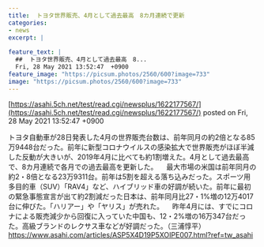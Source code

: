 ```yaml
---
title:  トヨタ世界販売、4月として過去最高　8カ月連続で更新  
categories:
- news
excerpt: |
  
feature_text: |
  ##  トヨタ世界販売、4月として過去最高　8...
  Fri, 28 May 2021 13:52:47  +0900
feature_image: "https://picsum.photos/2560/600?image=733"
image: "https://picsum.photos/2560/600?image=733"
---
```


[https://asahi.5ch.net/test/read.cgi/newsplus/1622177567/](https://asahi.5ch.net/test/read.cgi/newsplus/1622177567/)
posted on Fri, 28 May 2021 13:52:47  +0900

<!--more-->

トヨタ自動車が28日発表した4月の世界販売台数は、前年同月の約2倍となる85万9448台だった。前年に新型コロナウイルスの感染拡大で世界販売がほぼ半減した反動が大きいが、2019年4月に比べても約1割増えた。4月として過去最高で、8カ月連続で各月での過去最高を更新した。 　最大市場の米国は前年同月の約2・8倍となる23万9311台。前年は5割を超える落ち込みだった。スポーツ用多目的車（SUV）「RAV4」など、ハイブリッド車の好調が続いた。前年に最初の緊急事態宣言が出て約2割減だった日本は、前年同月比27・1%増の12万4017台に伸びた。「ハリアー」や「ヤリス」が売れた。 　昨年4月には、すでにコロナによる販売減少から回復に入っていた中国も、12・2%増の16万347台だった。高級ブランドのレクサス車などが好調だった。（三浦惇平） https://www.asahi.com/articles/ASP5X4D19P5XOIPE007.html?ref=tw_asahi
